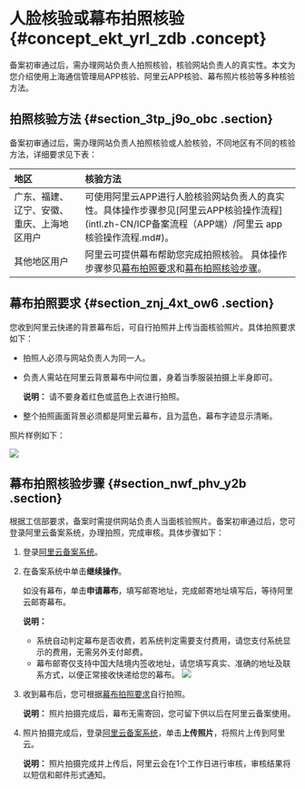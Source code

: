# 人脸核验或幕布拍照核验 {#concept_ekt_yrl_zdb .concept}

备案初审通过后，需办理网站负责人拍照核验，核验网站负责人的真实性。本文为您介绍使用上海通信管理局APP核验、阿里云APP核验、幕布照片核验等多种核验方法。

## 拍照核验方法 {#section_3tp_j9o_obc .section}

备案初审通过后，需办理网站负责人拍照核验或人脸核验，不同地区有不同的核验方法，详细要求见下表：

|地区|核验方法|
|:-|:---|
|广东、福建、辽宁、安徽、重庆、上海地区用户|可使用阿里云APP进行人脸核验网站负责人的真实性。具体操作步骤参见[阿里云APP核验操作流程](intl.zh-CN/ICP备案流程（APP端）/阿里云 app 核验操作流程.md#)。|
|其他地区用户|阿里云可提供幕布帮助您完成拍照核验。 具体操作步骤参见[幕布拍照要求](#section_znj_4xt_ow6)和[幕布拍照核验步骤](#section_nwf_phv_y2b)。|

## 幕布拍照要求 {#section_znj_4xt_ow6 .section}

您收到阿里云快递的背景幕布后，可自行拍照并上传当面核验照片。具体拍照要求如下：

-   拍照人必须与网站负责人为同一人。
-   负责人需站在阿里云背景幕布中间位置，身着当季服装拍摄上半身即可。

    **说明：** 请不要身着红色或蓝色上衣进行拍照。

-   整个拍照画面背景必须都是阿里云幕布，且为蓝色，幕布字迹显示清晰。

照片样例如下：

![](http://static-aliyun-doc.oss-cn-hangzhou.aliyuncs.com/assets/img/14219/15559941865500_zh-CN.png)

## 幕布拍照核验步骤 {#section_nwf_phv_y2b .section}

根据工信部要求，备案时需提供网站负责人当面核验照片。备案初审通过后，您可登录阿里云备案系统，办理拍照，完成审核。具体步骤如下：

1.  登录[阿里云备案系统](https://beian.aliyun.com/order/selfBaIndex.htm)。
2.  在备案系统中单击**继续操作**。

    如没有幕布，单击**申请幕布**，填写邮寄地址，完成邮寄地址填写后，等待阿里云邮寄幕布。

    **说明：** 

    -   系统自动判定幕布是否收费，若系统判定需要支付费用，请您支付系统显示的费用，无需另外支付邮费。
    -   幕布邮寄仅支持中国大陆境内签收地址，请您填写真实、准确的地址及联系方式，以便正常接收快递给您的幕布。
    ![](http://static-aliyun-doc.oss-cn-hangzhou.aliyuncs.com/assets/img/14219/15559941869331_zh-CN.png)

3.  收到幕布后，您可根据[幕布拍照要求](#section_znj_4xt_ow6)自行拍照。

    **说明：** 照片拍摄完成后，幕布无需寄回，您可留下供以后在阿里云备案使用。

4.  照片拍摄完成后，登录[阿里云备案系统](https://beian.aliyun.com/order/selfBaIndex.htm)，单击**上传照片**，将照片上传到阿里云。

    **说明：** 照片拍摄完成并上传后，阿里云会在1个工作日进行审核，审核结果将以短信和邮件形式通知。


